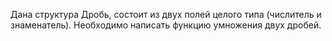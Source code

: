 Дана структура Дробь, состоит из двух полей целого типа (числитель и знаменатель). Необходимо написать функцию умножения двух дробей.